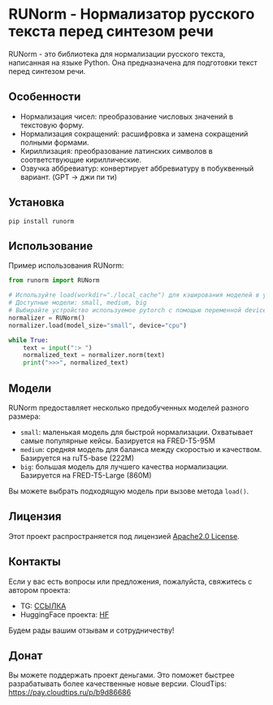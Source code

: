 # RUNorm - Нормализатор русского текста перед синтезом речи

RUNorm - это библиотека для нормализации русского текста, написанная на языке Python. Она предназначена для подготовки текст перед синтезом речи.

## Особенности

- Нормализация чисел: преобразование числовых значений в текстовую форму.
- Нормализация сокращений: расшифровка и замена сокращений полными формами.
- Кириллизация: преобразование латинских символов в соответствующие кириллические.
- Озвучка аббревиатур: конвертирует аббревиатуру в побуквенный вариант. (GPT -> джи пи ти)

## Установка

```
pip install runorm
```

## Использование

Пример использования RUNorm:

```python
from runorm import RUNorm

# Используйте load(workdir="./local_cache") для кэширования моделей в указанной папке.
# Доступные модели: small, medium, big
# Выбирайте устройство используемое pytorch с помощью переменной device
normalizer = RUNorm()
normalizer.load(model_size="small", device="cpu")

while True:
    text = input(":> ")
    normalized_text = normalizer.norm(text)
    print(">>>", normalized_text)
```

## Модели

RUNorm предоставляет несколько предобученных моделей разного размера:
- `small`: маленькая модель для быстрой нормализации. Охватывает самые популярные кейсы. Базируется на FRED-T5-95M
- `medium`: средняя модель для баланса между скоростью и качеством. Базируется на ruT5-base (222M)
- `big`: большая модель для лучшего качества нормализации. Базируется на FRED-T5-Large (860M)

Вы можете выбрать подходящую модель при вызове метода `load()`.



## Лицензия

Этот проект распространяется под лицензией [Apache2.0 License](LICENSE).

## Контакты

Если у вас есть вопросы или предложения, пожалуйста, свяжитесь с автором проекта:
- TG: [ССЫЛКА](https://t.me/chckdskeasfsd)
- HuggingFace проекта: [HF](https://huggingface.co/RUNorm)

Будем рады вашим отзывам и сотрудничеству!

## Донат
Вы можете поддержать проект деньгами. Это поможет быстрее разрабатывать более качественные новые версии. 
CloudTips: https://pay.cloudtips.ru/p/b9d86686
